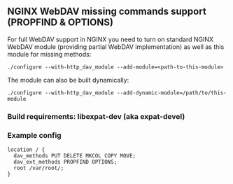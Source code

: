 ## NGINX WebDAV missing commands support (PROPFIND & OPTIONS)

For full WebDAV support in NGINX you need to turn on standard NGINX
WebDAV module (providing partial WebDAV implementation) as well as
this module for missing methods:
```
./configure --with-http_dav_module --add-module=<path-to-this-module>
```
The module can also be built dynamically:
```
./configure --with-http_dav_module --add-dynamic-module=/path/to/this-module
```
### Build requirements: libexpat-dev (aka expat-devel)

### Example config
```
location / {
  dav_methods PUT DELETE MKCOL COPY MOVE;
  dav_ext_methods PROPFIND OPTIONS;
  root /var/root/;
}
```
